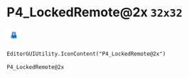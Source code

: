 # P4_LockedRemote@2x `32x32`
<img src="/img/P4_LockedRemote.png" width=32 height=32>

``` CSharp
EditorGUIUtility.IconContent("P4_LockedRemote@2x")
```
```
P4_LockedRemote@2x
```
